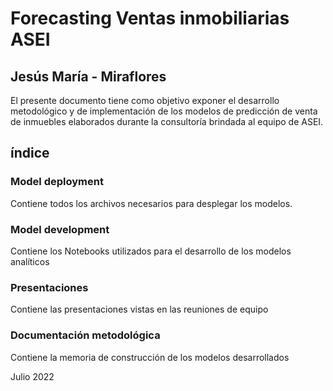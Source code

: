 
# Forecasting Ventas inmobiliarias ASEI
## Jesús María - Miraflores



El presente documento tiene como objetivo exponer el desarrollo metodológico y de implementación de los modelos de predicción de venta de inmuebles elaborados durante la consultoría brindada al equipo de ASEI.

## índice

### Model deployment

Contiene todos los archivos necesarios para desplegar los modelos.

### Model development

Contiene los Notebooks utilizados para el desarrollo de los modelos analíticos

### Presentaciones

Contiene las presentaciones vistas en las reuniones de equipo

### Documentación metodológica

Contiene la memoria de construcción de los modelos desarrollados


Julio 2022

